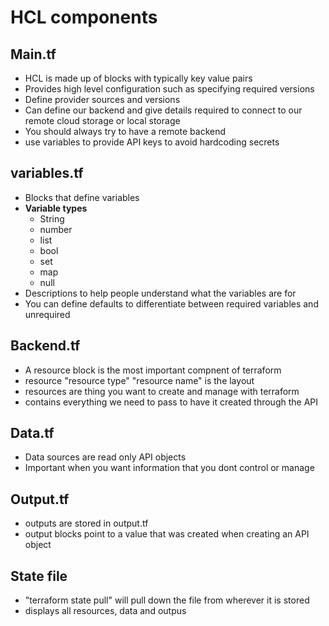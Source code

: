 <h1>HCL components </h1>

## Main.tf 
 - HCL is made up of blocks with typically key value pairs
 - Provides high level configuration such as specifying required versions
 - Define provider sources and versions
 - Can define our backend and give details required to connect to our remote cloud storage or local storage
 - You should always try to have a remote backend
 - use variables to provide API keys to avoid hardcoding secrets

 ## variables.tf
 - Blocks that define variables
 - **Variable types**
    - String
    - number
    - list
    - bool
    - set
    - map
    - null
- Descriptions to help people understand what the variables are for
- You can define defaults to differentiate between required variables and unrequired

## Backend.tf
- A resource block is the most important compnent of terraform
- resource "resource type" "resource name" is the layout
- resources are thing you want to create and manage with terraform
- contains everything we need to pass to have it created through the API

## Data.tf
- Data sources are read only API objects
- Important when you want information that you dont control or manage

## Output.tf
- outputs are stored in output.tf
- output blocks point to a value that was created when creating an API object

## State file
- "terraform state pull" will pull down the file from wherever it is stored
- displays all resources, data and outpus





